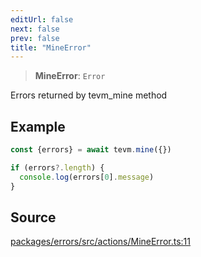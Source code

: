```yaml
---
editUrl: false
next: false
prev: false
title: "MineError"
---
```


> **MineError**: `Error`

Errors returned by tevm_mine method

## Example

```ts
const {errors} = await tevm.mine({})

if (errors?.length) {
  console.log(errors[0].message)
}
```

## Source

[packages/errors/src/actions/MineError.ts:11](https://github.com/evmts/tevm-monorepo/blob/main/packages/errors/src/actions/MineError.ts#L11)

